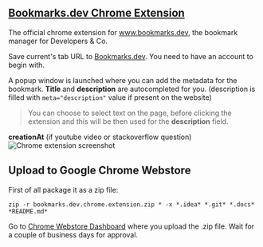 [Bookmarks.dev Chrome Extension](https://chrome.google.com/webstore/detail/save-to-bookmarksdev/diofdblfhjbpgackifolmboaiccmebjb)
---
The official chrome extension for www.bookmarks.dev, the bookmark manager for Developers & Co. 

Save current's tab URL to [Bookmarks.dev](https://www.bookmarks.dev). You need to have an account to begin with.

A popup window is launched where you can add the metadata for the bookmark. **Title** and **description** are autocompleted
for you. (description is filled with `meta="description"` value if present on the website)

> You can choose to select text on the page, before clicking the extension and this will be then used for the **description**
field. 

**creationAt** (if youtube video or stackoverflow question)
 ![Chrome extension screenshot](docs/img/chrome-extension-usage.gif)

## Upload to Google Chrome Webstore

First of all package it as a zip file:
```shell
zip -r bookmarks.dev.chrome.extension.zip * -x *.idea* *.git* *.docs* *README.md*
```

Go to [Chrome Webstore Dashboard](https://chrome.google.com/webstore/developer/dashboard) where
you upload the .zip file. Wait for a couple of business days for approval.


